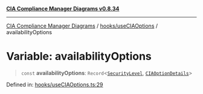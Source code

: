 [**CIA Compliance Manager Diagrams v0.8.34**](../../../README.md)

***

[CIA Compliance Manager Diagrams](../../../modules.md) / [hooks/useCIAOptions](../README.md) / availabilityOptions

# Variable: availabilityOptions

> `const` **availabilityOptions**: `Record`\<[`SecurityLevel`](../../../types/cia/type-aliases/SecurityLevel.md), [`CIAOptionDetails`](../interfaces/CIAOptionDetails.md)\>

Defined in: [hooks/useCIAOptions.ts:29](https://github.com/Hack23/cia-compliance-manager/blob/a33140701dae02a85d2f0d957645dda4d2c4da41/src/hooks/useCIAOptions.ts#L29)
